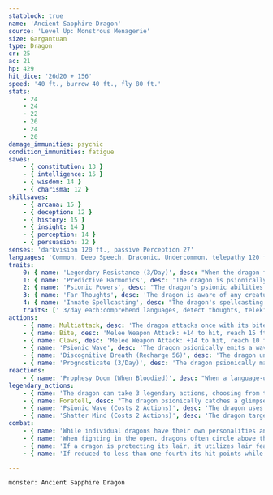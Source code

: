 ```yaml
---
statblock: true
name: 'Ancient Sapphire Dragon'
source: 'Level Up: Monstrous Menagerie'
size: Gargantuan
type: Dragon
cr: 25
ac: 21
hp: 429
hit_dice: '26d20 + 156'
speed: '40 ft., burrow 40 ft., fly 80 ft.'
stats:
    - 24
    - 24
    - 22
    - 26
    - 24
    - 20
damage_immunities: psychic
condition_immunities: fatigue
saves:
    - { constitution: 13 }
    - { intelligence: 15 }
    - { wisdom: 14 }
    - { charisma: 12 }
skillsaves:
    - { arcana: 15 }
    - { deception: 12 }
    - { history: 15 }
    - { insight: 14 }
    - { perception: 14 }
    - { persuasion: 12 }
senses: 'darkvision 120 ft., passive Perception 27'
languages: 'Common, Deep Speech, Draconic, Undercommon, telepathy 120 ft.'
traits:
    0: { name: 'Legendary Resistance (3/Day)', desc: "When the dragon fails a saving throw, it can choose to succeed instead. When it does, its eyes dull as it briefly loses its connection to the future. Until the end of its next turn, it can't use Foretell, Prognosticate, or Prophesy Doom, and it loses its Predictive Harmonics trait." }
    1: { name: 'Predictive Harmonics', desc: 'The dragon is psionically aware of its own immediate future. The dragon cannot be surprised, and any time the dragon would make a roll with disadvantage, it makes that roll normally instead.' }
    2: { name: 'Psionic Powers', desc: "The dragon's psionic abilities are considered both magical and psionic." }
    3: { name: 'Far Thoughts', desc: 'The dragon is aware of any creature that uses a psionic ability or communicates telepathically within 100 miles of it. As an action, the dragon can psionically observe a creature, object, or location it is familiar with within 100 miles. While observing a subject in this way, the dragon can see, hear, and communicate telepathically, but it is blind and deaf in regard to its physical senses and does not require food or water. The dragon can psionically observe a subject indefinitely and can end this effect and return to its own senses as an action.' }
    4: { name: 'Innate Spellcasting', desc: "The dragon's spellcasting ability is Charisma (save DC 20). It can innately cast the following spells, requiring no material components." }
    traits: [' 3/day each:comprehend languages, detect thoughts, telekinesis, wall of force', ' 1/day:etherealness, mind blank']
actions:
    - { name: Multiattack, desc: 'The dragon attacks once with its bite and twice with its claws. In place of its bite, it can use Psionic Wave.' }
    - { name: Bite, desc: 'Melee Weapon Attack: +14 to hit, reach 15 ft., one target. Hit: 29 (4d10 + 7) piercing damage plus 9 (2d8) psychic damage.' }
    - { name: Claws, desc: 'Melee Weapon Attack: +14 to hit, reach 10 ft., one target. Hit: 20 (3d8 + 7) slashing damage.' }
    - { name: 'Psionic Wave', desc: 'The dragon psionically emits a wave of crushing mental pressure. Each creature within 20 feet makes a DC 21 Wisdom saving throw, taking 22 (4d10) psychic damage on a failed save or half damage on a success. Creatures suffering ongoing psychic damage make this saving throw with disadvantage.' }
    - { name: 'Discognitive Breath (Recharge 56)', desc: 'The dragon unleashes psychic energy in a 90-foot cone. Each creature in that area makes a DC 21 Intelligence saving throw, taking 66 (12d10) psychic damage and 22 (4d10) ongoing psychic damage on a failed save or half damage and no ongoing psychic damage on a success. The ongoing damage ends if a creature falls unconscious. A creature can use an action to ground itself in reality, ending the ongoing damage.' }
    - { name: 'Prognosticate (3/Day)', desc: 'The dragon psionically makes a prediction of an event up to 300 years in the future. This prediction has a 75 percent chance of being perfectly accurate and a 25 percent chance of being partially or wholly wrong. Alternatively, the dragon can choose to gain truesight to a range of 120 feet for 1 minute.' }
reactions:
    - { name: 'Prophesy Doom (When Bloodied)', desc: "When a language-using creature suffering ongoing psychic damage targets the dragon with an attack or spell, the dragon telepathically prophesies the attacker's doom. The attacker makes a DC 20 Intelligence saving throw. On a failure, the target magically gains the doomed condition. It is aware that it will die due to some bizarre circumstance within 13 (2d12) hours. In addition to the normal means of removing the condition, this doom can be avoided by a spell that can predict the future, such as augury, contact other plane, or foresight. The dragon can end the effect as an action." }
legendary_actions:
    - { name: 'The dragon can take 3 legendary actions, choosing from the options below', desc: "Only one legendary action can be used at a time and only at the end of another creature's turn. It regains spent legendary actions at the start of its turn." }
    - { name: Foretell, desc: "The dragon psionically catches a glimpse of a fast-approaching moment and plans accordingly. The dragon rolls a d20 and records the number rolled. Until the end of the dragon's next turn, the dragon can replace the result of any d20 rolled by it or a creature within 120 feet with the foretold number. Each foretold roll can be used only once." }
    - { name: 'Psionic Wave (Costs 2 Actions)', desc: 'The dragon uses Psionic Wave.' }
    - { name: 'Shatter Mind (Costs 2 Actions)', desc: 'The dragon targets a creature within 60 feet, forcing it to make a DC 23 Intelligence saving throw. On a failure, the target takes 22 (4d10) ongoing psychic damage. An affected creature repeats the saving throw at the end of each of its turns, ending the ongoing psychic damage on a success. A creature can also use an action to ground itself in reality, ending the ongoing damage.' }
combat:
    - { name: 'While individual dragons have their own personalities and tactics, most rely heavily on their breath weapons', desc: 'They use them whenever they can, preferably from maximum distance and while flying above their enemies.' }
    - { name: 'When fighting in the open, dragons often circle above their enemies as they wait for their breath weapons to recharge', desc: "They only close to melee if their enemies deal significant damage with ranged attacks, or if they can savage an enemy cut off from its allies. Once bloodied, dragons become more aggressive, attacking with bite and claws when their breath weapons aren't available." }
    - { name: 'If a dragon is protecting its lair, it utilizes lair features, traps, allies, and architecture such as escape tunnels to keep up a hit-and-run fight, reappearing only when it has a fully-recharged breath weapon', desc: 'If the dragon is forced into melee combat, it uses its bite and claws against a single foe. If it has legendary actions like Roar and Wing Attack, it uses them to disperse its other enemies.' }
    - { name: 'If reduced to less than one-fourth its hit points while fighting in the open, a dragon flies away', desc: 'However, it fights to the death to defend its lair, unless it can regain the upper hand through tricks or bargains.' }

---
```

```statblock
monster: Ancient Sapphire Dragon
```
